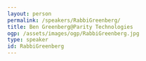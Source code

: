 ```yaml
---
layout: person
permalink: /speakers/RabbiGreenberg/
title: Ben Greenberg@Parity Technologies
ogp: /assets/images/ogp/RabbiGreenberg.jpg
type: speaker
id: RabbiGreenberg
---
```

